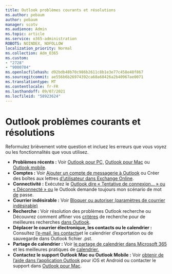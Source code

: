 ```yaml
---
title: Outlook problèmes courants et résolutions
ms.author: pebaum
author: pebaum
manager: scotv
ms.audience: Admin
ms.topic: article
ms.service: o365-administration
ROBOTS: NOINDEX, NOFOLLOW
localization_priority: Normal
ms.collection: Adm_O365
ms.custom:
- "2728"
- "9000784"
ms.openlocfilehash: d92bdb48b70c986b2611c8b1e3e77c458e48f867
ms.sourcegitcommit: ae556b6b26974392ca68a68426a2b40967ae0071
ms.translationtype: MT
ms.contentlocale: fr-FR
ms.lasthandoff: 09/07/2021
ms.locfileid: "58923624"
---
```

# <a name="outlook-common-issues-and-resolutions"></a>Outlook problèmes courants et résolutions

Reformulez brièvement votre question et incluez les erreurs que vous voyez ou les fonctionnalités que vous utilisez.

- **Problèmes récents :** Voir [Outlook pour PC,](https://support.office.com/article/ecf61305-f84f-4e13-bb73-95a214ac1230) [Outlook pour Mac](https://support.office.com/article/54afa5e3-db38-422a-9d94-3b55330ded8e) ou [Outlook mobile](https://support.office.com/article/a264ef01-9c88-48fb-9285-7017e4f31f02).
- **Comptes :**  Voir [Ajouter un compte de messagerie à Outlook](https://support.office.com/article/6e27792a-9267-4aa4-8bb6-c84ef146101b) ou Créer des boîtes aux lettres [d’utilisateur dans Exchange Online](https://docs.microsoft.com/Exchange/recipients-in-exchange-online/create-user-mailboxes).
- **Connectivité :**  Exécutez le [Outlook dire « Tentative de connexion... » ou « Déconnecté » ou](https://aka.ms/SaRA-OutlookDisconnect) le Outlook demande toujours mon scénario de mot [de](https://aka.ms/SaRA-OutlookPwdPrompt) passe.
- **Courrier indésirable :**  Voir [Bloquer ou autoriser (paramètres de courrier indésirable)](https://support.microsoft.com/office/block-or-allow-junk-email-settings-48c9f6f7-2309-4f95-9a4d-de987e880e46)
- **Recherche :**  Voir résolution des problèmes Outlook recherche ou Découvrez comment affiner vos [critères](https://support.office.com/article/2556b11f-f4d8-46be-b0a7-de33a3f4f066) de recherche pour de meilleures recherches [dans Outlook](https://support.office.com/article/D824D1E9-A255-4C8A-8553-276FB895A8DA).
- **Déplacer le courrier électronique, les contacts ou le calendrier :**  Consultez [l’e-mail, les contacts](https://support.office.com/article/14252b52-3075-4e9b-be4e-ff9ef1068f91)et le calendrier d’exportation ou de sauvegarde dans Outlook fichier .pst.
- **Partage de calendrier :**  Voir [le partage de calendrier dans Microsoft 365](https://support.office.com/article/b576ecc3-0945-4d75-85f1-5efafb8a37b4) et les meilleures pratiques de [calendrier.](https://support.office.com/article/D93F72D3-2361-4E0D-8D6A-5C4939C17F39)
- **Contactez le support Outlook Mac ou Outlook Mobile :**  Voir [obtenir de l’aide dans l’application Outlook](https://support.office.com/article/218a22d1-9fa5-4889-b689-de1c63493243) pour iOS et Android ou contacter le support dans [Outlook pour Mac](https://support.office.com/article/d0410177-8e65-4487-93f7-206a3a3d71a8).
